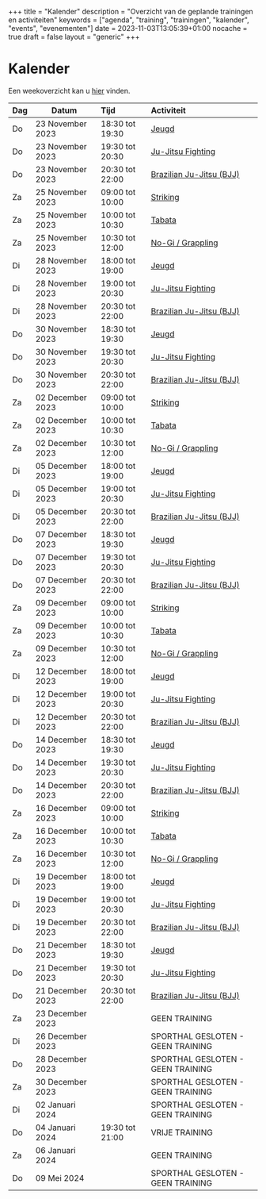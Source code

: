 +++
title = "Kalender"
description = "Overzicht van de geplande trainingen en activiteiten"
keywords = ["agenda", "training", "trainingen", "kalender", "events", "evenementen"]
date = 2023-11-03T13:05:39+01:00
nocache = true
draft = false
layout = "generic"
+++

# Kalender

Een weekoverzicht kan u [hier](/trainingen) vinden.

| Dag | Datum            | Tijd            | Activiteit                        |
|-----|------------------|:----------------|:----------------------------------|
| Do  | 23 November 2023 | 18:30 tot 19:30 | [Jeugd](/jeugd)                   |
| Do  | 23 November 2023 | 19:30 tot 20:30 | [Ju-Jitsu Fighting](/fighting)    |
| Do  | 23 November 2023 | 20:30 tot 22:00 | [Brazilian Ju-Jitsu (BJJ)](/bjj)  |
| Za  | 25 November 2023 | 09:00 tot 10:00 | [Striking](/striking)             |
| Za  | 25 November 2023 | 10:00 tot 10:30 | [Tabata](/tabata)                 |
| Za  | 25 November 2023 | 10:30 tot 12:00 | [No-Gi / Grappling](/grappling)   |
| Di  | 28 November 2023 | 18:00 tot 19:00 | [Jeugd](/jeugd)                   |
| Di  | 28 November 2023 | 19:00 tot 20:30 | [Ju-Jitsu Fighting](/fighting)    |
| Di  | 28 November 2023 | 20:30 tot 22:00 | [Brazilian Ju-Jitsu (BJJ)](/bjj)  |
| Do  | 30 November 2023 | 18:30 tot 19:30 | [Jeugd](/jeugd)                   |
| Do  | 30 November 2023 | 19:30 tot 20:30 | [Ju-Jitsu Fighting](/fighting)    |
| Do  | 30 November 2023 | 20:30 tot 22:00 | [Brazilian Ju-Jitsu (BJJ)](/bjj)  |
| Za  | 02 December 2023 | 09:00 tot 10:00 | [Striking](/striking)             |
| Za  | 02 December 2023 | 10:00 tot 10:30 | [Tabata](/tabata)                 |
| Za  | 02 December 2023 | 10:30 tot 12:00 | [No-Gi / Grappling](/grappling)   |
| Di  | 05 December 2023 | 18:00 tot 19:00 | [Jeugd](/jeugd)                   |
| Di  | 05 December 2023 | 19:00 tot 20:30 | [Ju-Jitsu Fighting](/fighting)    |
| Di  | 05 December 2023 | 20:30 tot 22:00 | [Brazilian Ju-Jitsu (BJJ)](/bjj)  |
| Do  | 07 December 2023 | 18:30 tot 19:30 | [Jeugd](/jeugd)                   |
| Do  | 07 December 2023 | 19:30 tot 20:30 | [Ju-Jitsu Fighting](/fighting)    |
| Do  | 07 December 2023 | 20:30 tot 22:00 | [Brazilian Ju-Jitsu (BJJ)](/bjj)  |
| Za  | 09 December 2023 | 09:00 tot 10:00 | [Striking](/striking)             |
| Za  | 09 December 2023 | 10:00 tot 10:30 | [Tabata](/tabata)                 |
| Za  | 09 December 2023 | 10:30 tot 12:00 | [No-Gi / Grappling](/grappling)   |
| Di  | 12 December 2023 | 18:00 tot 19:00 | [Jeugd](/jeugd)                   |
| Di  | 12 December 2023 | 19:00 tot 20:30 | [Ju-Jitsu Fighting](/fighting)    |
| Di  | 12 December 2023 | 20:30 tot 22:00 | [Brazilian Ju-Jitsu (BJJ)](/bjj)  |
| Do  | 14 December 2023 | 18:30 tot 19:30 | [Jeugd](/jeugd)                   |
| Do  | 14 December 2023 | 19:30 tot 20:30 | [Ju-Jitsu Fighting](/fighting)    |
| Do  | 14 December 2023 | 20:30 tot 22:00 | [Brazilian Ju-Jitsu (BJJ)](/bjj)  |
| Za  | 16 December 2023 | 09:00 tot 10:00 | [Striking](/striking)             |
| Za  | 16 December 2023 | 10:00 tot 10:30 | [Tabata](/tabata)                 |
| Za  | 16 December 2023 | 10:30 tot 12:00 | [No-Gi / Grappling](/grappling)   |
| Di  | 19 December 2023 | 18:00 tot 19:00 | [Jeugd](/jeugd)                   |
| Di  | 19 December 2023 | 19:00 tot 20:30 | [Ju-Jitsu Fighting](/fighting)    |
| Di  | 19 December 2023 | 20:30 tot 22:00 | [Brazilian Ju-Jitsu (BJJ)](/bjj)  |
| Do  | 21 December 2023 | 18:30 tot 19:30 | [Jeugd](/jeugd)                   |
| Do  | 21 December 2023 | 19:30 tot 20:30 | [Ju-Jitsu Fighting](/fighting)    |
| Do  | 21 December 2023 | 20:30 tot 22:00 | [Brazilian Ju-Jitsu (BJJ)](/bjj)  |
| Za  | 23 December 2023 |                 | GEEN TRAINING                     |
| Di  | 26 December 2023 |                 | SPORTHAL GESLOTEN - GEEN TRAINING |
| Do  | 28 December 2023 |                 | SPORTHAL GESLOTEN - GEEN TRAINING |
| Za  | 30 December 2023 |                 | SPORTHAL GESLOTEN - GEEN TRAINING |
| Di  | 02 Januari 2024  |                 | SPORTHAL GESLOTEN - GEEN TRAINING |
| Do  | 04 Januari 2024  | 19:30 tot 21:00 | VRIJE TRAINING                    |
| Za  | 06 Januari 2024  |                 | GEEN TRAINING                     |
| Do  | 09 Mei 2024      |                 | SPORTHAL GESLOTEN - GEEN TRAINING |
